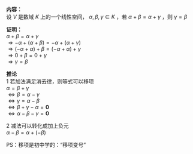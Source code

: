 **内容：**  
设 $V$ 是数域 $K$ 上的一个线性空间， $\alpha,\beta,\gamma\in K$ ，若 $\alpha+\beta=\alpha+\gamma$ ，则  $\gamma=\beta$  
  
**证明：**  
 $\alpha+\beta=\alpha+\gamma$  
 $\Rightarrow-\alpha+(\alpha+\beta)=-\alpha+(\alpha+\gamma)$  
 $\Rightarrow(-\alpha+\alpha)+\beta=(-\alpha+\alpha)+\gamma$  
 $\Rightarrow0+\beta=0+\gamma$  
 $\Rightarrow\gamma=\beta$  
  
**推论**  
1 若加法满足消去律，则等式可以移项  
 $\alpha=\beta+\gamma$  
 $\Leftrightarrow\beta=\alpha-\gamma$  
 $\Leftrightarrow\gamma=\alpha-\beta$  
 $\Leftrightarrow\beta+\gamma-\alpha=\mathbf0$  
 $\Leftrightarrow\alpha-\beta-\gamma=\mathbf0$  
  
2 减法可以转化成加上负元  
 $\alpha-\beta=\alpha+(-\beta)$  
  
PS：移项是初中学的：“移项变号”  
